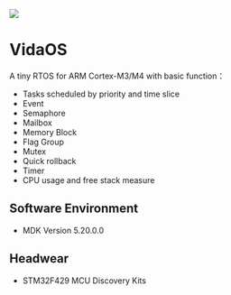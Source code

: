 ![](http://media.thanhnt.com/2015/07/rtos-la-gi.png)

VidaOS
=========================
A tiny RTOS for ARM Cortex-M3/M4 with basic function：

* Tasks scheduled by priority and time slice
* Event
* Semaphore
* Mailbox
* Memory Block
* Flag Group
* Mutex
* Quick rollback
* Timer
* CPU usage and free stack measure


Software Environment
------------

* MDK Version 5.20.0.0


Headwear
------------
* STM32F429 MCU Discovery Kits
